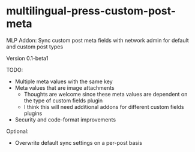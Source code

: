# multilingual-press-custom-post-meta
MLP Addon: Sync custom post meta fields with network admin for default and custom post types
 
Version 0.1-beta1

TODO:

- Multiple meta values with the same key
- Meta values that are image attachments 
  - Thoughts are welcome since these meta values are dependent on the type of custom fields plugin
  - I think this will need additional addons for different custom fields plugins
- Security and code-format improvements

Optional:
- Overwrite default sync settings on a per-post basis

